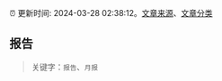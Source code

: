 :alarm_clock: 更新时间: 2024-03-28 02:38:12。[文章来源](/README.md)、[文章分类](/TAGS.md)

## 报告


> 关键字：`报告`、`月报`



